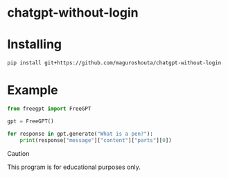 # chatgpt-without-login

# Installing

```
pip install git+https://github.com/maguroshouta/chatgpt-without-login
```

# Example

```python
from freegpt import FreeGPT

gpt = FreeGPT()

for response in gpt.generate("What is a pen?"):
    print(response["message"]["content"]["parts"][0])
```

> [!CAUTION]
> This program is for educational purposes only.
